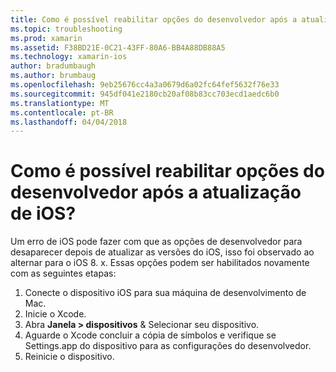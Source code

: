 ```yaml
---
title: Como é possível reabilitar opções do desenvolvedor após a atualização de iOS?
ms.topic: troubleshooting
ms.prod: xamarin
ms.assetid: F38BD21E-0C21-43FF-80A6-BB4A88DB88A5
ms.technology: xamarin-ios
author: bradumbaugh
ms.author: brumbaug
ms.openlocfilehash: 9eb25676cc4a3a0679d6a02fc64fef5632f76e33
ms.sourcegitcommit: 945df041e2180cb20af08b83cc703ecd1aedc6b0
ms.translationtype: MT
ms.contentlocale: pt-BR
ms.lasthandoff: 04/04/2018
---
```

# <a name="how-can-i-reenable-developer-options-after-updating-ios"></a>Como é possível reabilitar opções do desenvolvedor após a atualização de iOS?

Um erro de iOS pode fazer com que as opções de desenvolvedor para desaparecer depois de atualizar as versões do iOS, isso foi observado ao alternar para o iOS 8. x. Essas opções podem ser habilitados novamente com as seguintes etapas:

1. Conecte o dispositivo iOS para sua máquina de desenvolvimento de Mac.
2. Inicie o Xcode.
3. Abra **Janela > dispositivos** & Selecionar seu dispositivo.
4. Aguarde o Xcode concluir a cópia de símbolos e verifique se Settings.app do dispositivo para as configurações do desenvolvedor.
5. Reinicie o dispositivo.
